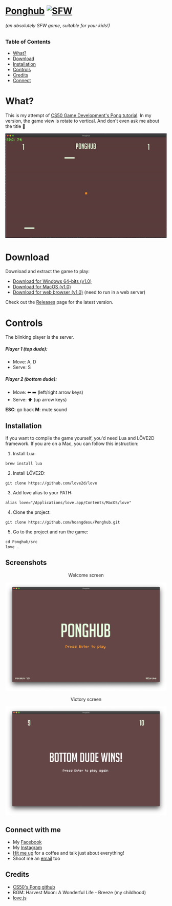 # [Ponghub](https://github.com/hoangdesu/Ponghub) [![SFW](https://img.shields.io/badge/SFW-safe%20for%20work-orange)](https://github.com/facebook/react/blob/master/LICENSE)
###### *(an absolutely SFW game, suitable for your kids!)*

### Table of Contents
* [What?](#what)  
* [Download](#download) 
* [Installation](#installation) 
* [Controls](#controls)
* [Credits](#credits)
* [Connect](#connect)

<a name="what"></a>
# What?
This is my attempt of [CS50 Game Development's Pong tutorial](https://github.com/cs50/gd50/tree/master/pong). In my version, the game view is rotate to vertical. And don't even ask me about the title 👀

![Gameplay](./Screenshots/gameplay.gif "Gameplay")

<a name="download"></a>
# Download
Download and extract the game to play:
* [Download for Windows 64-bits (v1.0)](https://github.com/hoangdesu/Ponghub/releases/download/v1.0/Ponghub-win64.zip)
* [Download for MacOS (v1.0)](https://github.com/hoangdesu/Ponghub/releases/download/v1.0/Ponghub.app.zip)
* [Download for web browser (v1.0)](https://github.com/hoangdesu/Ponghub/releases/download/v1.0/Web.game.zip) (need to run in a web server)

Check out the [Releases](https://github.com/hoangdesu/Ponghub/releases/tag/v1.0) page for the latest version.

<a name="controls"></a>
# Controls
The blinking player is the server.
##### Player 1 (top dude):
* Move: A, D
* Serve: S
##### Player 2 (bottom dude):
* Move: ⬅️ ➡️ (left/right arrow keys)
* Serve: ⬆️ (up arrow keys)

**ESC**: go back
**M**: mute sound

<a name="installation"></a>
## Installation
If you want to compile the game yourself, you'd need Lua and LÖVE2D framework.
If you are on a Mac, you can follow this instruction:
1. Install Lua:
```
brew install lua
```

2. Install LÖVE2D:
```
git clone https://github.com/love2d/love
```

3. Add love alias to your PATH:
```
alias love="/Applications/love.app/Contents/MacOS/love"
```

4. Clone the project:
```
git clone https://github.com/hoangdesu/Ponghub.git
```

5. Go to the project and run the game:
```
cd Ponghub/src
love .
```

<a name="screenshots"></a>
## Screenshots
<p align="center">Welcome screen</p>

![welcome](./Screenshots/welcome.png "Welcome")

<p align="center">Victory screen</p>

![victory](./Screenshots/victory.png "Victory")

<a name="connect"></a>
## Connect with me
* My [Facebook](https://www.facebook.com/Hoangdayo/)
* My [Instagram](https://www.instagram.com/hoang.desu/)
* [Hit me up](tel:0913172602) for a coffee and talk just about everything!
* Shoot me an [email](mailto:hoangdesu@gmail.com) too


<a name="credits"></a>
## Credits
* [CS50's Pong github](https://github.com/cs50/gd50/tree/master/pong)
* BGM: Harvest Moon: A Wonderful Life - Breeze (my childhood)
* [love.js](https://github.com/Davidobot/love.js)


